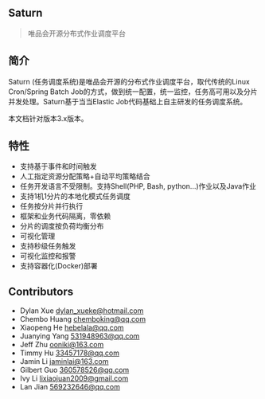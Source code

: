 ## Saturn

> 唯品会开源分布式作业调度平台

## 简介

Saturn (任务调度系统)是唯品会开源的分布式作业调度平台，取代传统的Linux Cron/Spring Batch Job的方式，做到统一配置，统一监控，任务高可用以及分片并发处理。Saturn基于当当Elastic Job代码基础上自主研发的任务调度系统。

本文档针对版本3.x版本。

## 特性

* 支持基于事件和时间触发
* 人工指定资源分配策略+自动平均策略结合
* 任务开发语言不受限制。支持Shell(PHP, Bash, python...)作业以及Java作业
* 支持1机1分片的本地化模式任务调度
* 任务按分片并行执行
* 框架和业务代码隔离，零依赖
* 分片的调度按负荷均衡分布
* 可视化管理
* 支持秒级任务触发
* 可视化监控和报警
* 支持容器化(Docker)部署

## Contributors

* Dylan Xue <dylan_xueke@hotmail.com>
* Chembo Huang <chemboking@qq.com>
* Xiaopeng He <hebelala@qq.com>
* Juanying Yang <531948963@qq.com>
* Jeff Zhu <ooniki@163.com>
* Timmy Hu <33457178@qq.com>
* Jamin Li <jaminlai@163.com>
* Gilbert Guo <360578526@qq.com>
* Ivy Li <lixiaojuan2009@gmail.com>
* Lan Jian <569232646@qq.com>



